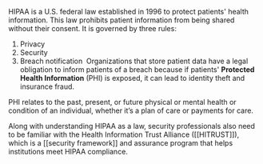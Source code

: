 HIPAA is a U.S. federal law established in 1996 to protect patients' health information. This law prohibits patient information from being shared without their consent. It is governed by three rules: 
1. Privacy
2. Security 
3. Breach notification 
Organizations that store patient data have a legal obligation to inform patients of a breach because if patients' **Protected Health Information** (PHI) is exposed, it can lead to identity theft and insurance fraud. 

PHI relates to the past, present, or future physical or mental health or condition of an individual, whether it’s a plan of care or payments for care. 

Along with understanding HIPAA as a law, security professionals also need to be familiar with the Health Information Trust Alliance ([[HITRUST]]), which is a [[security framework]] and assurance program that helps institutions meet HIPAA compliance.